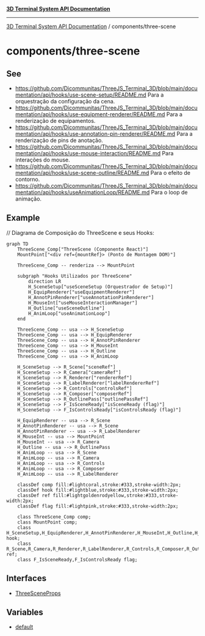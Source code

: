 [**3D Terminal System API Documentation**](../../README.md)

***

[3D Terminal System API Documentation](../../README.md) / components/three-scene

# components/three-scene

## See

 - https://github.com/Dicommunitas/ThreeJS_Terminal_3D/blob/main/documentation/api/hooks/use-scene-setup/README.md Para a orquestração da configuração da cena.
 - https://github.com/Dicommunitas/ThreeJS_Terminal_3D/blob/main/documentation/api/hooks/use-equipment-renderer/README.md Para a renderização de equipamentos.
 - https://github.com/Dicommunitas/ThreeJS_Terminal_3D/blob/main/documentation/api/hooks/use-annotation-pin-renderer/README.md Para a renderização de pins de anotação.
 - https://github.com/Dicommunitas/ThreeJS_Terminal_3D/blob/main/documentation/api/hooks/use-mouse-interaction/README.md Para interações do mouse.
 - https://github.com/Dicommunitas/ThreeJS_Terminal_3D/blob/main/documentation/api/hooks/use-scene-outline/README.md Para o efeito de contorno.
 - https://github.com/Dicommunitas/ThreeJS_Terminal_3D/blob/main/documentation/api/hooks/useAnimationLoop/README.md Para o loop de animação.

## Example

// Diagrama de Composição do ThreeScene e seus Hooks:
```mermaid
graph TD
    ThreeScene_Comp["ThreeScene (Componente React)"]
    MountPoint["<div ref={mountRef}> (Ponto de Montagem DOM)"]

    ThreeScene_Comp -- renderiza --> MountPoint

    subgraph "Hooks Utilizados por ThreeScene"
        direction LR
        H_SceneSetup["useSceneSetup (Orquestrador de Setup)"]
        H_EquipRenderer["useEquipmentRenderer"]
        H_AnnotPinRenderer["useAnnotationPinRenderer"]
        H_MouseInt["useMouseInteractionManager"]
        H_Outline["useSceneOutline"]
        H_AnimLoop["useAnimationLoop"]
    end

    ThreeScene_Comp -- usa --> H_SceneSetup
    ThreeScene_Comp -- usa --> H_EquipRenderer
    ThreeScene_Comp -- usa --> H_AnnotPinRenderer
    ThreeScene_Comp -- usa --> H_MouseInt
    ThreeScene_Comp -- usa --> H_Outline
    ThreeScene_Comp -- usa --> H_AnimLoop

    H_SceneSetup --> R_Scene["sceneRef"]
    H_SceneSetup --> R_Camera["cameraRef"]
    H_SceneSetup --> R_Renderer["rendererRef"]
    H_SceneSetup --> R_LabelRenderer["labelRendererRef"]
    H_SceneSetup --> R_Controls["controlsRef"]
    H_SceneSetup --> R_Composer["composerRef"]
    H_SceneSetup --> R_OutlinePass["outlinePassRef"]
    H_SceneSetup --> F_IsSceneReady["isSceneReady (flag)"]
    H_SceneSetup --> F_IsControlsReady["isControlsReady (flag)"]

    H_EquipRenderer -- usa --> R_Scene
    H_AnnotPinRenderer -- usa --> R_Scene
    H_AnnotPinRenderer -- usa --> R_LabelRenderer
    H_MouseInt -- usa --> MountPoint
    H_MouseInt -- usa --> R_Camera
    H_Outline -- usa --> R_OutlinePass
    H_AnimLoop -- usa --> R_Scene
    H_AnimLoop -- usa --> R_Camera
    H_AnimLoop -- usa --> R_Controls
    H_AnimLoop -- usa --> R_Composer
    H_AnimLoop -- usa --> R_LabelRenderer

    classDef comp fill:#lightcoral,stroke:#333,stroke-width:2px;
    classDef hook fill:#lightblue,stroke:#333,stroke-width:2px;
    classDef ref fill:#lightgoldenrodyellow,stroke:#333,stroke-width:2px;
    classDef flag fill:#lightpink,stroke:#333,stroke-width:2px;

    class ThreeScene_Comp comp;
    class MountPoint comp;
    class H_SceneSetup,H_EquipRenderer,H_AnnotPinRenderer,H_MouseInt,H_Outline,H_AnimLoop hook;
    class R_Scene,R_Camera,R_Renderer,R_LabelRenderer,R_Controls,R_Composer,R_OutlinePass ref;
    class F_IsSceneReady,F_IsControlsReady flag;
```

## Interfaces

- [ThreeSceneProps](interfaces/ThreeSceneProps.md)

## Variables

- [default](variables/default.md)
